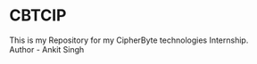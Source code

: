 # CBTCIP
This is my Repository for my CipherByte technologies Internship.
<br>
Author - Ankit Singh

